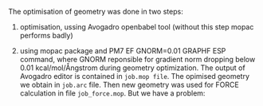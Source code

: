 The optimisation of geometry was done in two steps:

1. optimisation, ussing Avogadro openbabel tool (without this step mopac performs badly)

2. using mopac package and PM7 EF GNORM=0.01 GRAPHF ESP command, where GNORM reponsible for gradient norm dropping below 0.01 kcal/mol/Ångstrom during geometry optimization.
The output of Avogadro editor is contained in ```job.mop file```. The opimised geometry we obtain in ```job.arc``` file. Then new geometry was used for FORCE calculation in file ```job_force.mop```. But we have a problem: 
